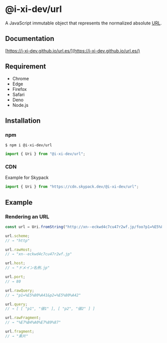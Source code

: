 # @i-xi-dev/url

A JavaScript immutable object that represents the normalized absolute [URL](https://url.spec.whatwg.org/).


## Documentation

[https://i-xi-dev.github.io/url.es/](https://i-xi-dev.github.io/url.es/)


## Requirement

- Chrome
- Edge
- Firefox
- Safari
- Deno
- Node.js


## Installation

### npm

```console
$ npm i @i-xi-dev/url
```

```javascript
import { Uri } from "@i-xi-dev/url";
```

### CDN

Example for Skypack
```javascript
import { Uri } from "https://cdn.skypack.dev/@i-xi-dev/url";
```


## Example

### Rendering an URL

```javascript
const url = Uri.fromString("http://xn--eckwd4c7cu47r2wf.jp/foo?p1=%E5%80%A41&p2=%E5%80%A42#%E7%B4%A0%E7%89%87");

url.scheme;
// → "http"

url.rawHost;
// → "xn--eckwd4c7cu47r2wf.jp"

url.host;
// → "ドメイン名例.jp"

url.port;
// → 80

url.rawQuery;
// → "p1=%E5%80%A41&p2=%E5%80%A42"

url.query;
// → [ [ "p1", "値1" ], [ "p2", "値2" ] ]

url.rawFragment;
// → "%E7%B4%A0%E7%89%87"

url.fragment;
// → "素片"

```
